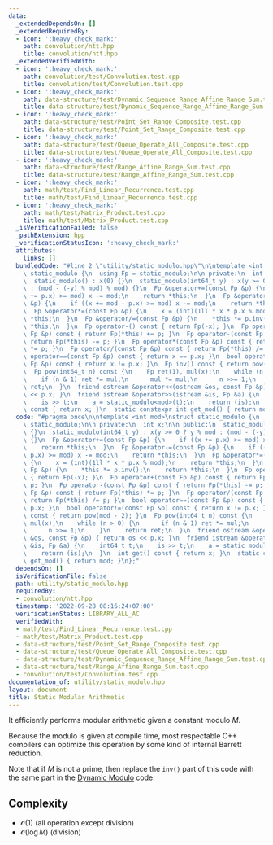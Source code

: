 ```yaml
---
data:
  _extendedDependsOn: []
  _extendedRequiredBy:
  - icon: ':heavy_check_mark:'
    path: convolution/ntt.hpp
    title: convolution/ntt.hpp
  _extendedVerifiedWith:
  - icon: ':heavy_check_mark:'
    path: convolution/test/Convolution.test.cpp
    title: convolution/test/Convolution.test.cpp
  - icon: ':heavy_check_mark:'
    path: data-structure/test/Dynamic_Sequence_Range_Affine_Range_Sum.test.cpp
    title: data-structure/test/Dynamic_Sequence_Range_Affine_Range_Sum.test.cpp
  - icon: ':heavy_check_mark:'
    path: data-structure/test/Point_Set_Range_Composite.test.cpp
    title: data-structure/test/Point_Set_Range_Composite.test.cpp
  - icon: ':heavy_check_mark:'
    path: data-structure/test/Queue_Operate_All_Composite.test.cpp
    title: data-structure/test/Queue_Operate_All_Composite.test.cpp
  - icon: ':heavy_check_mark:'
    path: data-structure/test/Range_Affine_Range_Sum.test.cpp
    title: data-structure/test/Range_Affine_Range_Sum.test.cpp
  - icon: ':heavy_check_mark:'
    path: math/test/Find_Linear_Recurrence.test.cpp
    title: math/test/Find_Linear_Recurrence.test.cpp
  - icon: ':heavy_check_mark:'
    path: math/test/Matrix_Product.test.cpp
    title: math/test/Matrix_Product.test.cpp
  _isVerificationFailed: false
  _pathExtension: hpp
  _verificationStatusIcon: ':heavy_check_mark:'
  attributes:
    links: []
  bundledCode: "#line 2 \"utility/static_modulo.hpp\"\n\ntemplate <int mod>\nstruct\
    \ static_modulo {\n  using Fp = static_modulo;\n\n private:\n  int x;\n\n public:\n\
    \  static_modulo() : x(0) {}\n  static_modulo(int64_t y) : x(y >= 0 ? y % mod\
    \ : (mod - (-y) % mod) % mod) {}\n  Fp &operator+=(const Fp &p) {\n    if ((x\
    \ += p.x) >= mod) x -= mod;\n    return *this;\n  }\n  Fp &operator-=(const Fp\
    \ &p) {\n    if ((x += mod - p.x) >= mod) x -= mod;\n    return *this;\n  }\n\
    \  Fp &operator*=(const Fp &p) {\n    x = (int)(1ll * x * p.x % mod);\n    return\
    \ *this;\n  }\n  Fp &operator/=(const Fp &p) {\n    *this *= p.inv();\n    return\
    \ *this;\n  }\n  Fp operator-() const { return Fp(-x); }\n  Fp operator+(const\
    \ Fp &p) const { return Fp(*this) += p; }\n  Fp operator-(const Fp &p) const {\
    \ return Fp(*this) -= p; }\n  Fp operator*(const Fp &p) const { return Fp(*this)\
    \ *= p; }\n  Fp operator/(const Fp &p) const { return Fp(*this) /= p; }\n  bool\
    \ operator==(const Fp &p) const { return x == p.x; }\n  bool operator!=(const\
    \ Fp &p) const { return x != p.x; }\n  Fp inv() const { return pow(mod - 2); }\n\
    \  Fp pow(int64_t n) const {\n    Fp ret(1), mul(x);\n    while (n > 0) {\n  \
    \    if (n & 1) ret *= mul;\n      mul *= mul;\n      n >>= 1;\n    }\n    return\
    \ ret;\n  }\n  friend ostream &operator<<(ostream &os, const Fp &p) { return os\
    \ << p.x; }\n  friend istream &operator>>(istream &is, Fp &a) {\n    int64_t t;\n\
    \    is >> t;\n    a = static_modulo<mod>(t);\n    return (is);\n  }\n  int get()\
    \ const { return x; }\n  static constexpr int get_mod() { return mod; }\n};\n"
  code: "#pragma once\n\ntemplate <int mod>\nstruct static_modulo {\n  using Fp =\
    \ static_modulo;\n\n private:\n  int x;\n\n public:\n  static_modulo() : x(0)\
    \ {}\n  static_modulo(int64_t y) : x(y >= 0 ? y % mod : (mod - (-y) % mod) % mod)\
    \ {}\n  Fp &operator+=(const Fp &p) {\n    if ((x += p.x) >= mod) x -= mod;\n\
    \    return *this;\n  }\n  Fp &operator-=(const Fp &p) {\n    if ((x += mod -\
    \ p.x) >= mod) x -= mod;\n    return *this;\n  }\n  Fp &operator*=(const Fp &p)\
    \ {\n    x = (int)(1ll * x * p.x % mod);\n    return *this;\n  }\n  Fp &operator/=(const\
    \ Fp &p) {\n    *this *= p.inv();\n    return *this;\n  }\n  Fp operator-() const\
    \ { return Fp(-x); }\n  Fp operator+(const Fp &p) const { return Fp(*this) +=\
    \ p; }\n  Fp operator-(const Fp &p) const { return Fp(*this) -= p; }\n  Fp operator*(const\
    \ Fp &p) const { return Fp(*this) *= p; }\n  Fp operator/(const Fp &p) const {\
    \ return Fp(*this) /= p; }\n  bool operator==(const Fp &p) const { return x ==\
    \ p.x; }\n  bool operator!=(const Fp &p) const { return x != p.x; }\n  Fp inv()\
    \ const { return pow(mod - 2); }\n  Fp pow(int64_t n) const {\n    Fp ret(1),\
    \ mul(x);\n    while (n > 0) {\n      if (n & 1) ret *= mul;\n      mul *= mul;\n\
    \      n >>= 1;\n    }\n    return ret;\n  }\n  friend ostream &operator<<(ostream\
    \ &os, const Fp &p) { return os << p.x; }\n  friend istream &operator>>(istream\
    \ &is, Fp &a) {\n    int64_t t;\n    is >> t;\n    a = static_modulo<mod>(t);\n\
    \    return (is);\n  }\n  int get() const { return x; }\n  static constexpr int\
    \ get_mod() { return mod; }\n};"
  dependsOn: []
  isVerificationFile: false
  path: utility/static_modulo.hpp
  requiredBy:
  - convolution/ntt.hpp
  timestamp: '2022-09-28 08:16:24+07:00'
  verificationStatus: LIBRARY_ALL_AC
  verifiedWith:
  - math/test/Find_Linear_Recurrence.test.cpp
  - math/test/Matrix_Product.test.cpp
  - data-structure/test/Point_Set_Range_Composite.test.cpp
  - data-structure/test/Queue_Operate_All_Composite.test.cpp
  - data-structure/test/Dynamic_Sequence_Range_Affine_Range_Sum.test.cpp
  - data-structure/test/Range_Affine_Range_Sum.test.cpp
  - convolution/test/Convolution.test.cpp
documentation_of: utility/static_modulo.hpp
layout: document
title: Static Modular Arithmetic
---
```


It efficiently performs modular arithmetic given a constant modulo $M$.

Because the modulo is given at compile time, most respectable C++ compilers can optimize this operation by some kind of internal Barrett reduction.

Note that if $M$ is not a prime, then replace the `inv()` part of this code with the same part in the [Dynamic Modulo](./dynamic_modulo.md) code.

## Complexity
- $\mathcal{O}(1)$ (all operation except division)
- $\mathcal{O}(\log M)$ (division)